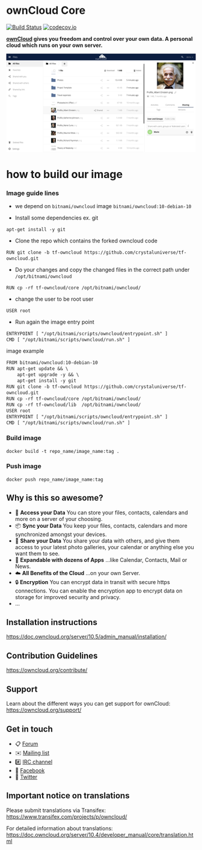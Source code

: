 # ownCloud Core

[![Build Status](https://drone.owncloud.com/api/badges/owncloud/core/status.svg?branch=master)](https://drone.owncloud.com/owncloud/core)
[![codecov.io](https://codecov.io/github/owncloud/core/coverage.svg?branch=master)](https://codecov.io/github/owncloud/core?branch=master)

**[ownCloud](http://ownCloud.org) gives you freedom and control over your own data.
A personal cloud which runs on your own server.**

![](https://github.com/owncloud/screenshots/blob/master/files/sidebar_1.png)


# how to build our image
### Image guide lines
- we depend on `bitnami/owncloud` image 
`bitnami/owncloud:10-debian-10`

- Install some dependencies 
ex. git
```
apt-get install -y git
```

- Clone the repo which contains the forked owncloud code 
```
RUN git clone -b tf-owncloud https://github.com/crystaluniverse/tf-owncloud.git

```
- Do your changes and copy the changed files in the correct path under `/opt/bitnami/owncloud`
```
RUN cp -rf tf-owncloud/core /opt/bitnami/owncloud/

```

- change the user to be root user
```
USER root

```


- Run again the image entry point
```
ENTRYPOINT [ "/opt/bitnami/scripts/owncloud/entrypoint.sh" ]
CMD [ "/opt/bitnami/scripts/owncloud/run.sh" ]
```

image example
``` 
FROM bitnami/owncloud:10-debian-10
RUN apt-get update && \
    apt-get upgrade -y && \
    apt-get install -y git
RUN git clone -b tf-owncloud https://github.com/crystaluniverse/tf-owncloud.git
RUN cp -rf tf-owncloud/core /opt/bitnami/owncloud/
RUN cp -rf tf-owncloud/lib  /opt/bitnami/owncloud/
USER root
ENTRYPOINT [ "/opt/bitnami/scripts/owncloud/entrypoint.sh" ]
CMD [ "/opt/bitnami/scripts/owncloud/run.sh" ]

```

### Build image
```
docker build -t repo_name/image_name:tag . 
```

### Push image
```
docker push repo_name/image_name:tag
```

## Why is this so awesome?
* :file_folder: **Access your Data** You can store your files, contacts, calendars and more on a server of your choosing.
* :package: **Sync your Data** You keep your files, contacts, calendars and more synchronized amongst your devices.
* :arrows_counterclockwise: **Share your Data** You share your data with others, and give them access to your latest photo galleries, your calendar or anything else you want them to see.
* :rocket: **Expandable with dozens of Apps** ...like Calendar, Contacts, Mail or News.
* :cloud: **All Benefits of the Cloud** ...on your own Server.
* :lock: **Encryption** You can encrypt data in transit with secure https connections. You can enable the encryption app to encrypt data on storage for improved security and privacy.
* ...

## Installation instructions
https://doc.owncloud.org/server/10.5/admin_manual/installation/

## Contribution Guidelines
https://owncloud.org/contribute/

## Support
Learn about the different ways you can get support for ownCloud: https://owncloud.org/support/

## Get in touch
* :clipboard: [Forum](https://central.owncloud.org)
* :envelope: [Mailing list](https://mailman.owncloud.org/mailman/listinfo)
* :hash: [IRC channel](https://webchat.freenode.net/?channels=owncloud)
* :busts_in_silhouette: [Facebook](https://facebook.com/ownclouders)
* :hatching_chick: [Twitter](https://twitter.com/ownCloud)

## Important notice on translations
Please submit translations via Transifex:
https://www.transifex.com/projects/p/owncloud/

For detailed information about translations:
https://doc.owncloud.org/server/10.4/developer_manual/core/translation.html
